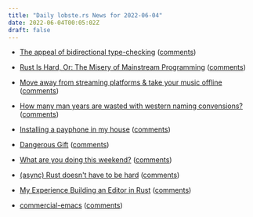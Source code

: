 ```yaml
---
title: "Daily lobste.rs News for 2022-06-04"
date: 2022-06-04T00:05:02Z
draft: false
---
```






- [The appeal of bidirectional type-checking](https://www.haskellforall.com/2022/06/the-appeal-of-bidirectional-type.html)
  ([comments](https://lobste.rs/s/mhdvzh/appeal_bidirectional_type_checking))



- [Rust Is Hard, Or: The Misery of Mainstream Programming](https://hirrolot.github.io/posts/rust-is-hard-or-the-misery-of-mainstream-programming.html)
  ([comments](https://lobste.rs/s/eojr2v/rust_is_hard_misery_mainstream))



- [Move away from streaming platforms & take your music offline](https://blog.orhun.dev/take-your-music-offline/)
  ([comments](https://lobste.rs/s/n6o6ez/move_away_from_streaming_platforms_take))



- [How many man years are wasted with western naming convensions?](https://games.greggman.com/game/2022-06-02-western-naming-convensions-wasting-time_md/)
  ([comments](https://lobste.rs/s/pzsvqv/how_many_man_years_are_wasted_with_western))



- [Installing a payphone in my house](https://bert.org/2022/06/02/payphone/)
  ([comments](https://lobste.rs/s/wfenbr/installing_payphone_my_house))



- [Dangerous Gift](https://www.tbray.org/ongoing/When/202x/2022/06/02/Dangerous-Gift)
  ([comments](https://lobste.rs/s/zemzol/dangerous_gift))



- [What are you doing this weekend?]()
  ([comments](https://lobste.rs/s/vzzxnr/what_are_you_doing_this_weekend))



- [(async) Rust doesn't have to be hard](https://itsallaboutthebit.com/async-simple/)
  ([comments](https://lobste.rs/s/ftktmu/async_rust_doesn_t_have_be_hard))



- [My Experience Building an Editor in Rust](https://jimmyhmiller.github.io/editor-experience)
  ([comments](https://lobste.rs/s/fnoqn4/my_experience_building_editor_rust))



- [commercial-emacs](https://github.com/commercial-emacs/commercial-emacs)
  ([comments](https://lobste.rs/s/xmiywh/commercial_emacs))



